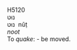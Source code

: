 <body>
  <p>H5120<br>  נוּט  <br> נוּט  ‎  nûṭ  <br><i>noot </i><br>To <i>quake</i>: - be moved.<br></p>
 </body>